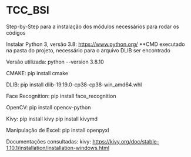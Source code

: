 # TCC_BSI
Step-by-Step para a instalação dos módulos necessários para rodar os códigos

Instalar Python 3, versão 3.8: https://www.python.org/ **CMD executado na pasta do projeto, necessário para o arquivo DLIB ser encontrado

Versão utilizada: python --version 3.8.10

CMAKE: pip install cmake

DLIB: pip install dlib-19.19.0-cp38-cp38-win_amd64.whl

Face Recognition: pip install face_recognition

OpenCV: pip install opencv-python

Kivy: pip install kivy
pip install kivymd

Manipulação de Excel:
pip install openpyxl

Documentações consultadas:
kivy: https://kivy.org/doc/stable-1.10.1/installation/installation-windows.html
